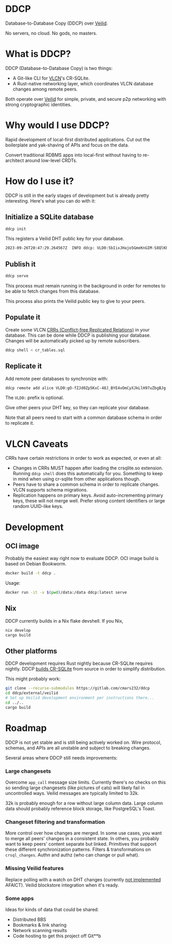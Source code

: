 # DDCP

Database-to-Database Copy (DDCP) over [Veilid](https://veilid.com).

No servers, no cloud. No gods, no masters.

# What is DDCP?

DDCP (Database-to-Database Copy) is two things:

- A Git-like CLI for [VLCN](https://vlcn.io/)'s CR-SQLite.
- A Rust-native networking layer, which coordinates VLCN database changes among remote peers.

Both operate over [Veilid](https://veilid.com) for simple, private, and secure p2p networking with strong cryptographic identities.

# Why would I use DDCP?

Rapid development of local-first distributed applications. Cut out the boilerplate and yak-shaving of APIs and focus on the data.

Convert traditional RDBMS apps into local-first without having to re-architect around low-level CRDTs.

# How do I use it?

DDCP is still in the early stages of development but is already pretty interesting. Here's what you can do with it:

## Initialize a SQLite database

```bash
ddcp init
```

This registers a Veilid DHT public key for your database.

```bash
2023-09-26T20:47:29.264567Z  INFO ddcp: VLD0:5bIixJHajo5GmeKnGIM-S8QlKbabIukCFWa-ihV8xqk
```

## Publish it

```bash
ddcp serve
```

This process must remain running in the background in order for remotes to be able to fetch changes from this database.

This process also prints the Veilid public key to give to your peers.

## Populate it

Create some VLCN [CRRs (Conflict-free Replicated Relations)](https://vlcn.io/docs/appendix/crr) in your database. This can be done while DDCP is publishing your database. Changes will be automatically picked up by remote subscribers.

```bash
ddcp shell < cr_tables.sql
```

## Replicate it

Add remote peer databases to synchronize with:

```bash
ddcp remote add alice VLD0:gO-fZJd0Zp5KxC-48J_BYE4vOmCyXJkLlH97uZbgBJg
```

The `VLD0:` prefix is optional.

Give other peers your DHT key, so they can replicate your database.

Note that all peers need to start with a common database schema in order to replicate it.

# VLCN Caveats

CRRs have certain restrictions in order to work as expected, or even at all:

- Changes in CRRs MUST happen after loading the crsqlite.so extension. Running `ddcp shell` does this automatically for you. Something to keep in mind when using cr-sqlite from other applications though.
- Peers have to share a common schema in order to replicate changes. VLCN supports schema migrations.
- Replication happens on primary keys. Avoid auto-incrementing primary keys, these will not merge well. Prefer strong content identifiers or large random UUID-like keys.

# Development

## OCI image

Probably the easiest way right now to evaluate DDCP. OCI image build is based on Debian Bookworm.

```bash
docker build -t ddcp .
```

Usage:

```bash
docker run -it -v $(pwd)/data:/data ddcp:latest serve
```

## Nix

DDCP currently builds in a Nix flake devshell. If you Nix,

```bash
nix develop
cargo build
```

## Other platforms

DDCP development requires Rust nightly because CR-SQLite requires nightly. DDCP [builds CR-SQLite](https://github.com/vlcn-io/cr-sqlite#building) from source in order to simplify distribution.

This might probably work:

```bash
git clone --recurse-submodules https://gitlab.com/cmars232/ddcp 
cd ddcp/external/veilid
# Set up Veilid development environment per instructions there...
cd ../..
cargo build
```

# Roadmap

DDCP is not yet stable and is still being actively worked on. Wire protocol, schemas, and APIs are all unstable and subject to breaking changes.

Several areas where DDCP still needs improvements:

### Large changesets

Overcome `app_call` message size limits. Currently there's no checks on this so sending large changesets (like pictures of cats) will likely fail in uncontrolled ways. Veilid messages are typically limited to 32k.

32k is probably enough for a row without large column data. Large column data should probably reference block storage, like PostgreSQL's Toast.

### Changeset filtering and transformation

More control over how changes are merged. In some use cases, you want to merge all peers' changes in a consistent state. In others, you probably want to keep peers' content separate but linked. Primitives that support these different synchronization patterns. Filters & transformations on `crsql_changes`. Authn and authz (who can change or pull what).

### Missing Veilid features

Replace polling with a watch on DHT changes (currently [not implemented](https://gitlab.com/veilid/veilid/-/blob/bd4b4233bfed5bdca4da3cacda3ad960e28daab5/veilid-core/src/storage_manager/mod.rs#L485) AFAICT).
Veilid blockstore integration when it's ready.

### Some apps

Ideas for kinds of data that could be shared:

- Distributed BBS
- Bookmarks & link sharing
- Network scanning results
- Code hosting to get this project off Git\*\*b
